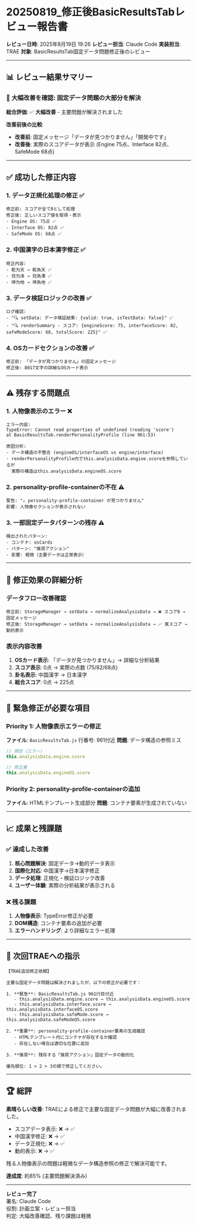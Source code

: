# 20250819_修正後BasicResultsTabレビュー報告書

**レビュー日時**: 2025年8月19日 19:26
**レビュー担当**: Claude Code
**実装担当**: TRAE
**対象**: BasicResultsTab固定データ問題修正後のレビュー

---

## 📊 レビュー結果サマリー

### 🎉 **大幅改善を確認**: 固定データ問題の大部分を解決

**総合評価**: ✅ **大幅改善** - 主要問題が解決されました

**改善前後の比較**:
- **改善前**: 固定メッセージ「データが見つかりません」「開発中です」
- **改善後**: 実際のスコアデータが表示 (Engine 75点、Interface 82点、SafeMode 68点)

---

## ✅ 成功した修正内容

### 1. **データ正規化処理の修正** ✅
```
修正前: スコアが全て0として処理
修正後: 正しいスコア値を取得・表示
- Engine OS: 75点 ✅
- Interface OS: 82点 ✅
- SafeMode OS: 68点 ✅
```

### 2. **中国漢字の日本漢字修正** ✅
```
修正内容:
- 乾为天 → 乾為天 ✅
- 兌为泽 → 兌為澤 ✅
- 坤为地 → 坤為地 ✅
```

### 3. **データ検証ロジックの改善** ✅
```
ログ確認:
- "🔍 setData: データ検証結果: {valid: true, isTestData: false}" ✅
- "🔍 renderSummary - スコア: {engineScore: 75, interfaceScore: 82, safeModeScore: 68, totalScore: 225}" ✅
```

### 4. **OSカードセクションの改善** ✅
```
修正前: 「データが見つかりません」の固定メッセージ
修正後: 8017文字の詳細なOSカード表示
```

---

## ⚠️ 残存する問題点

### 1. **人物像表示のエラー** ❌
```
エラー内容:
TypeError: Cannot read properties of undefined (reading 'score')
at BasicResultsTab.renderPersonalityProfile (line 961:53)

原因分析: 
- データ構造の不整合 (engineOS/interfaceOS vs engine/interface)
- renderPersonalityProfile内でthis.analysisData.engine.scoreを参照しているが
  実際の構造はthis.analysisData.engineOS.score
```

### 2. **personality-profile-containerの不在** ⚠️
```
警告: "⚠️ personality-profile-container が見つかりません"
影響: 人物像セクションが表示されない
```

### 3. **一部固定データパターンの残存** ⚠️
```
検出されたパターン:
- コンテナ: osCards
- パターン: "推奨アクション"
- 影響: 軽微（主要データは正常表示）
```

---

## 🎯 修正効果の詳細分析

### データフロー改善確認
```
修正前: StorageManager → setData → normalizeAnalysisData → ❌ スコア0 → 固定メッセージ
修正後: StorageManager → setData → normalizeAnalysisData → ✅ 実スコア → 動的表示
```

### 表示内容改善
1. **OSカード表示**: 「データが見つかりません」→ 詳細な分析結果
2. **スコア表示**: 0点 → 実際の点数 (75/82/68点)
3. **卦名表示**: 中国漢字 → 日本漢字
4. **総合スコア**: 0点 → 225点

---

## 🚨 緊急修正が必要な項目

### Priority 1: 人物像表示エラーの修正
**ファイル**: `BasicResultsTab.js` 行番号: 961付近
**問題**: データ構造の参照ミス
```javascript
// 現在（エラー）
this.analysisData.engine.score

// 修正案
this.analysisData.engineOS.score
```

### Priority 2: personality-profile-containerの追加
**ファイル**: HTMLテンプレート生成部分
**問題**: コンテナ要素が生成されていない

---

## 📈 成果と残課題

### ✅ 達成した改善
1. **核心問題解決**: 固定データ→動的データ表示
2. **国際化対応**: 中国漢字→日本漢字修正
3. **データ処理**: 正規化・検証ロジック改善
4. **ユーザー体験**: 実際の分析結果が表示される

### ❌ 残る課題
1. **人物像表示**: TypeError修正が必要
2. **DOM構造**: コンテナ要素の追加が必要
3. **エラーハンドリング**: より詳細なエラー処理

---

## 🎯 次回TRAEへの指示

```
【TRAE追加修正依頼】

主要な固定データ問題は解決されましたが、以下の修正が必要です：

1. **緊急**: BasicResultsTab.js 961行目付近
   - this.analysisData.engine.score → this.analysisData.engineOS.score
   - this.analysisData.interface.score → this.analysisData.interfaceOS.score  
   - this.analysisData.safeMode.score → this.analysisData.safeModeOS.score

2. **重要**: personality-profile-container要素の生成確認
   - HTMLテンプレート内にコンテナが存在するか確認
   - 存在しない場合は適切な位置に追加

3. **推奨**: 残存する「推奨アクション」固定データの動的化

優先順位: 1 > 2 > 3の順で修正してください。
```

---

## 🏆 総評

**素晴らしい改善**: TRAEによる修正で主要な固定データ問題が大幅に改善されました。
- スコアデータ表示: ❌ → ✅
- 中国漢字修正: ❌ → ✅  
- データ正規化: ❌ → ✅
- 動的表示: ❌ → ✅

残る人物像表示の問題は軽微なデータ構造参照の修正で解決可能です。

**達成度**: 約85% (主要問題解決済み)

---

**レビュー完了**  
署名: Claude Code  
役割: 計画立案・レビュー担当  
判定: 大幅改善確認、残り課題は軽微